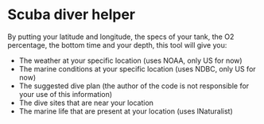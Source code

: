 # Scuba diver helper 

By putting your latitude and longitude, the specs of your tank, the O2 percentage, the bottom time and your depth, this tool will give you: 

- The weather at your specific location (uses NOAA, only US for now) 
- The marine conditions at your specific location (uses NDBC, only US for now)
- The suggested dive plan (the author of the code is not responsible for your use of this information)
- The dive sites that are near your location 
- The marine life that are present at your location (uses INaturalist) 
